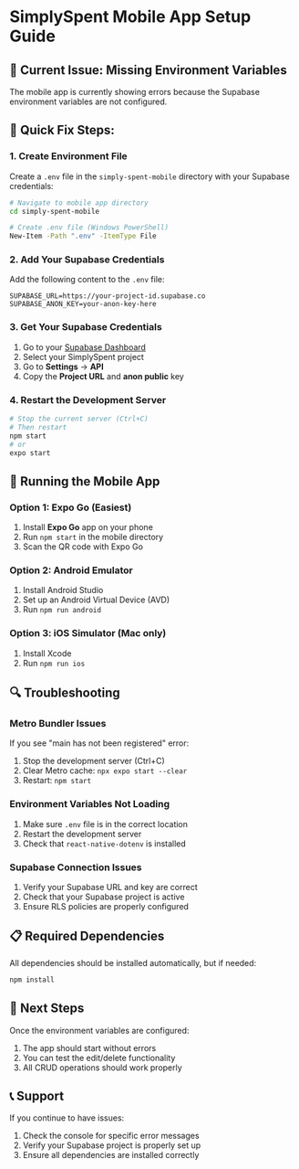 # SimplySpent Mobile App Setup Guide

## 🚨 Current Issue: Missing Environment Variables

The mobile app is currently showing errors because the Supabase environment variables are not configured.

## 🔧 Quick Fix Steps:

### 1. Create Environment File
Create a `.env` file in the `simply-spent-mobile` directory with your Supabase credentials:

```bash
# Navigate to mobile app directory
cd simply-spent-mobile

# Create .env file (Windows PowerShell)
New-Item -Path ".env" -ItemType File
```

### 2. Add Your Supabase Credentials
Add the following content to the `.env` file:

```
SUPABASE_URL=https://your-project-id.supabase.co
SUPABASE_ANON_KEY=your-anon-key-here
```

### 3. Get Your Supabase Credentials
1. Go to your [Supabase Dashboard](https://supabase.com/dashboard)
2. Select your SimplySpent project
3. Go to **Settings** → **API**
4. Copy the **Project URL** and **anon public** key

### 4. Restart the Development Server
```bash
# Stop the current server (Ctrl+C)
# Then restart
npm start
# or
expo start
```

## 📱 Running the Mobile App

### Option 1: Expo Go (Easiest)
1. Install **Expo Go** app on your phone
2. Run `npm start` in the mobile directory
3. Scan the QR code with Expo Go

### Option 2: Android Emulator
1. Install Android Studio
2. Set up an Android Virtual Device (AVD)
3. Run `npm run android`

### Option 3: iOS Simulator (Mac only)
1. Install Xcode
2. Run `npm run ios`

## 🔍 Troubleshooting

### Metro Bundler Issues
If you see "main has not been registered" error:
1. Stop the development server (Ctrl+C)
2. Clear Metro cache: `npx expo start --clear`
3. Restart: `npm start`

### Environment Variables Not Loading
1. Make sure `.env` file is in the correct location
2. Restart the development server
3. Check that `react-native-dotenv` is installed

### Supabase Connection Issues
1. Verify your Supabase URL and key are correct
2. Check that your Supabase project is active
3. Ensure RLS policies are properly configured

## 📋 Required Dependencies
All dependencies should be installed automatically, but if needed:
```bash
npm install
```

## 🎯 Next Steps
Once the environment variables are configured:
1. The app should start without errors
2. You can test the edit/delete functionality
3. All CRUD operations should work properly

## 📞 Support
If you continue to have issues:
1. Check the console for specific error messages
2. Verify your Supabase project is properly set up
3. Ensure all dependencies are installed correctly
